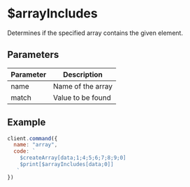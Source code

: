 # $arrayIncludes
Determines if the specified array contains the given element.

## Parameters
| Parameter | Description |
| --------- | ------------ |
| name | Name of the array |
| match | Value to be found |

## Example
```js
client.command({
  name: "array",
  code: `
    $createArray[data;1;4;5;6;7;8;9;0]
    $print[$arrayIncludes[data;0]]
   `
})
```